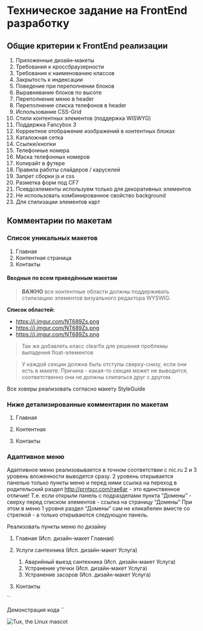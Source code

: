 # Техническое задание на FrontEnd разработку

## Общие критерии к FrontEnd реализации

1. Приложенные дизайн-макеты
2. Требования к кроссбраузерности
3. Требования к наименованию классов
4. Закрытость к индексации
5. Поведение при переполнении блоков
6. Выравнивание блоков по высоте
7. Переполнение меню в header
8. Переполнение списка телефонов в header
9. Использование CSS-Grid
10. Стили контентных элементов (поддержка WISWYG)
11. Поддержка Fancybox 3
12. Корректное отображение изображений в контентных блоках
13. Каталожная сетка
14. Ссылки/кнопки
15. Телефонные номера
16. Маска телефонных номеров
17. Копирайт в футере
18. Правила работы слайдеров / каруселей
19. Запрет сборки js и css
20. Разметка форм под CF7
21. Псевдоэлементы используем только для декоративных элементов 
22. Не использовать комбинированное свойство background
23. Для стилизации элементов карт

## Комментарии по макетам

### Список уникальных макетов
1. Главная
2. Контентная страница
3. Контакты

#### Вводные по всем приведённым макетам

>**ВАЖНО**
>все контентные области должны поддерживать стилизацию элементов визуального редактора WYSWIG.

**Список областей:**

- https://i.imgur.com/NT689Zs.png
- https://i.imgur.com/NT689Zs.png 
- https://i.imgur.com/NT689Zs.png 

>Так же добавлять класс  clearfix для решения проблемы выпадения float-элементов

>У каждой секции должна быть отступы сверху-снизу, если они есть в макете. Причина - какая-то секция может не выводится, соответственно они не должны слипаться друг с другом.

Все ховеры реализовать согласно макету StyleGuide

### Ниже детализированные комментарии по макетам

1. Главная

2. Контентная

3. Контакты

### Адаптивное меню

Адаптивное меню реализовывается в точном соответствии с nic.ru 2 и 3 уровень вложенности выводятся сразу. 
2 уровень открывается панелью только пункты меню и перед ними ссылка на переход в родительский раздел http://prntscr.com/rae6ar - это единственное отличие! 
Т.е. если открыли панель с подразделами пункта “Домены” - сверху перед списком элементов - ссылка на страницу “Домены”
При этом в меню 1 уровня раздел “Домены” сам не кликабелен вместе со стрелкой - а только открываются следующую панель.

Реализовать пункты меню по дизайну 

1. Главная (Исп. дизайн-макет Главная)

2.	Услуги сантехника (Исп. дизайн-макет Услуга)
    1.	Аварийный выезд сантехника (Исп. дизайн-макет Услуга)
    2.	Устранение утечки (Исп. дизайн-макет Услуга)
    3.	Устранение засоров (Исп. дизайн-макет Услуга)
3. Контакты

``
<html>
Демонстрация кода
</html>
``

![Tux, the Linux mascot](/assets/images/tux.png)

